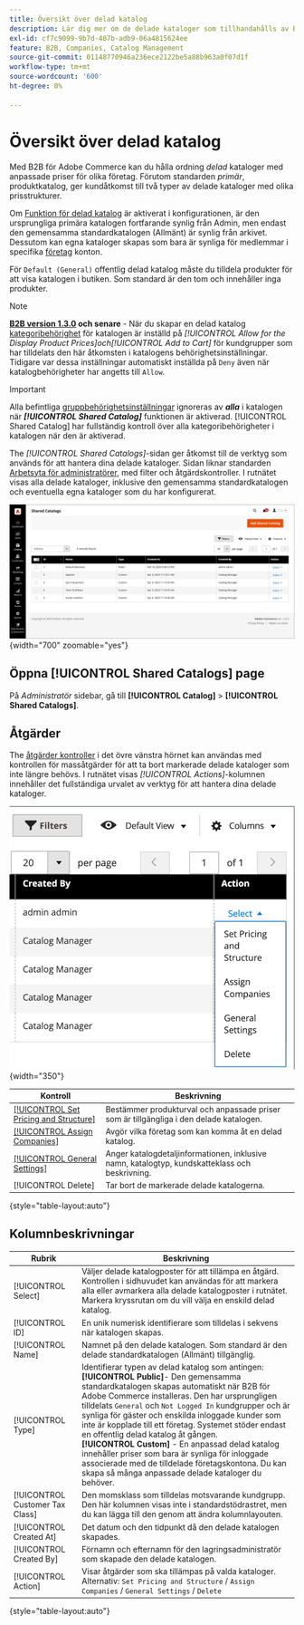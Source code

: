 ```yaml
---
title: Översikt över delad katalog
description: Lär dig mer om de delade kataloger som tillhandahålls av B2B för Adobe Commerce och hur du kan använda dem för att underhålla kataloger med anpassade priser för olika företagskonton.
exl-id: cf7c9099-9b7d-407b-adb9-06a4815624ee
feature: B2B, Companies, Catalog Management
source-git-commit: 01148770946a236ece2122be5a88b963a0f07d1f
workflow-type: tm+mt
source-wordcount: '600'
ht-degree: 0%

---
```


# Översikt över delad katalog

Med B2B för Adobe Commerce kan du hålla ordning _delad_ kataloger med anpassade priser för olika företag. Förutom standarden _primär_, produktkatalog, ger kundåtkomst till två typer av delade kataloger med olika prisstrukturer.

Om [Funktion för delad katalog](enable-basic-features.md) är aktiverat i konfigurationen, är den ursprungliga primära katalogen fortfarande synlig från Admin, men endast den gemensamma standardkatalogen (Allmänt) är synlig från arkivet. Dessutom kan egna kataloger skapas som bara är synliga för medlemmar i specifika [företag](account-companies.md) konton.

För `Default (General)` offentlig delad katalog måste du tilldela produkter för att visa katalogen i butiken. Som standard är den tom och innehåller inga produkter.

>[!NOTE]
>
>**[B2B version 1.3.0](release-notes.md#b2b-v130) och senare** - När du skapar en delad katalog [kategoribehörighet](../catalog/category-permissions.md) för katalogen är inställd på _[!UICONTROL Allow for the Display Product Prices]_och_[!UICONTROL Add to Cart]_ för kundgrupper som har tilldelats den här åtkomsten i katalogens behörighetsinställningar. Tidigare var dessa inställningar automatiskt inställda på `Deny` även när katalogbehörigheter har angetts till `Allow`.

>[!IMPORTANT]
>
>Alla befintliga [gruppbehörighetsinställningar](../configuration-reference/catalog/catalog.md#category-permissions) ignoreras av **_alla_** i katalogen när **_[!UICONTROL Shared Catalog]_** funktionen är aktiverad. [!UICONTROL Shared Catalog] har fullständig kontroll över alla kategoribehörigheter i katalogen när den är aktiverad.

The _[!UICONTROL Shared Catalogs]_-sidan ger åtkomst till de verktyg som används för att hantera dina delade kataloger. Sidan liknar standarden [Arbetsyta för administratörer](../getting-started/admin-workspace.md), med filter och åtgärdskontroller. I rutnätet visas alla delade kataloger, inklusive den gemensamma standardkatalogen och eventuella egna kataloger som du har konfigurerat.

![Delade kataloger](./assets/shared-catalogs-grid.png){width="700" zoomable="yes"}

## Öppna [!UICONTROL Shared Catalogs] page

På _Administratör_ sidebar, gå till **[!UICONTROL Catalog]** > **[!UICONTROL Shared Catalogs]**.

## Åtgärder

The [åtgärder kontroller](../getting-started/admin-actions-control.md) i det övre vänstra hörnet kan användas med kontrollen för massåtgärder för att ta bort markerade delade kataloger som inte längre behövs. I rutnätet visas _[!UICONTROL Actions]_-kolumnen innehåller det fullständiga urvalet av verktyg för att hantera dina delade kataloger.

![Åtgärder för delad katalog](./assets/shared-catalog-grid-action-column-controls.png){width="350"}

| Kontroll | Beskrivning |
|------|-----------|
| [[!UICONTROL Set Pricing and Structure]](catalog-shared-pricing-structure.md) | Bestämmer produkturval och anpassade priser som är tillgängliga i den delade katalogen. |
| [[!UICONTROL Assign Companies]](catalog-shared-assign-companies.md) | Avgör vilka företag som kan komma åt en delad katalog. |
| [[!UICONTROL General Settings]](catalog-shared-manage.md) | Anger katalogdetaljinformationen, inklusive namn, katalogtyp, kundskatteklass och beskrivning. |
| [!UICONTROL Delete] | Tar bort de markerade delade katalogerna. |

{style="table-layout:auto"}

## Kolumnbeskrivningar

| Rubrik | Beskrivning |
|--- |--- |
| [!UICONTROL Select] | Väljer delade katalogposter för att tillämpa en åtgärd. Kontrollen i sidhuvudet kan användas för att markera alla eller avmarkera alla delade katalogposter i rutnätet. Markera kryssrutan om du vill välja en enskild delad katalog. |
| [!UICONTROL ID] | En unik numerisk identifierare som tilldelas i sekvens när katalogen skapas. |
| [!UICONTROL Name] | Namnet på den delade katalogen. Som standard är den delade standardkatalogen (Allmänt) tillgänglig. |
| [!UICONTROL Type] | Identifierar typen av delad katalog som antingen: <br/>**[!UICONTROL Public]**- Den gemensamma standardkatalogen skapas automatiskt när B2B för Adobe Commerce installeras. Den har ursprungligen tilldelats `General` och `Not Logged In` kundgrupper och är synliga för gäster och enskilda inloggade kunder som inte är kopplade till ett företag. Systemet stöder endast en offentlig delad katalog åt gången.<br/>**[!UICONTROL Custom]** - En anpassad delad katalog innehåller priser som bara är synliga för inloggade associerade med de tilldelade företagskontona. Du kan skapa så många anpassade delade kataloger du behöver. |
| [!UICONTROL Customer Tax Class] | Den momsklass som tilldelas motsvarande kundgrupp. Den här kolumnen visas inte i standardstödrastret, men du kan lägga till den genom att ändra kolumnlayouten. |
| [!UICONTROL Created At] | Det datum och den tidpunkt då den delade katalogen skapades. |
| [!UICONTROL Created By] | Förnamn och efternamn för den lagringsadministratör som skapade den delade katalogen. |
| [!UICONTROL Action] | Visar åtgärder som ska tillämpas på valda kataloger. Alternativ: `Set Pricing and Structure` / `Assign Companies` / `General Settings` / `Delete` |

{style="table-layout:auto"}

